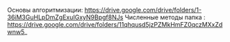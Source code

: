 Основы алгоритмизации: https://drive.google.com/drive/folders/1-36iM3GuHLpDmZgExuIGxyN9Bpgf8NJs
Численные методы папка : https://drive.google.com/drive/folders/11qhqusd5jzPZMkHmFZ0qczMXxZdwnw5_
 
